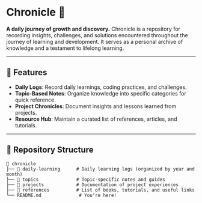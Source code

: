 # Chronicle 📜

**A daily journey of growth and discovery.**
Chronicle is a repository for recording insights, challenges, and solutions encountered throughout the journey of learning and development. It serves as a personal archive of knowledge and a testament to lifelong learning.

---

## 🌟 Features
- **Daily Logs**: Record daily learnings, coding practices, and challenges.
- **Topic-Based Notes**: Organize knowledge into specific categories for quick reference.
- **Project Chronicles**: Document insights and lessons learned from projects.
- **Resource Hub**: Maintain a curated list of references, articles, and tutorials.

---

## 📂 Repository Structure
```plaintext
📂 chronicle
├── 📂 daily-learning      # Daily learning logs (organized by year and month)
├── 📂 topics              # Topic-specific notes and guides
├── 📂 projects            # Documentation of project experiences
├── 📂 references          # List of books, tutorials, and useful links
└── README.md              # You're here!
